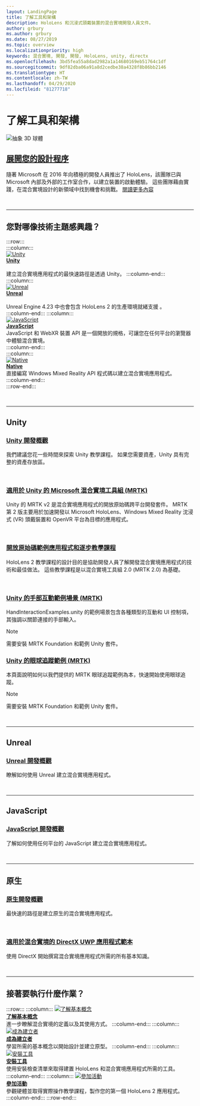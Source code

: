 ```yaml
---
layout: LandingPage
title: 了解工具和架構
description: HoloLens 和沉浸式頭戴裝置的混合實境開發人員文件。
author: grbury
ms.author: grbury
ms.date: 08/27/2019
ms.topic: overview
ms.localizationpriority: high
keywords: 混合實境, 開發, 開發, HoloLens, unity, directx
ms.openlocfilehash: 3bd5fea55a8dad2982a1a14680169eb51764c1df
ms.sourcegitcommit: 9df82dba06a91a8d2cedbe38a4328f8b86bb2146
ms.translationtype: HT
ms.contentlocale: zh-TW
ms.lasthandoff: 04/29/2020
ms.locfileid: "81277718"
---
```

# <a name="learn-the-tools-and-architecture"></a>了解工具和架構

![抽象 3D 球體](images/07_Development.png)

## <a name="expand-your-design-process"></a>[展開您的設計程序](case-study-expanding-the-design-process-for-mixed-reality.md)

隨著 Microsoft 在 2016 年向積極的開發人員推出了 HoloLens，該團隊已與 Microsoft 內部及外部的工作室合作，以建立裝置的啟動體驗。 這些團隊藉由實踐，在混合實境設計的新領域中找到機會和挑戰。 [閱讀更多內容](case-study-expanding-the-design-process-for-mixed-reality.md)


<br>

---


## <a name="what-technology-path-are-you-interested-in"></a>您對哪像技術主題感興趣？ 


:::row:::   
    :::column:::    
       [![Unity](images/unity_logo.png)](development.md#unity)<br>
        **[Unity](development.md#unity)**<br>   
        建立混合實境應用程式的最快速路徑是透過 Unity。 
    :::column-end:::    
    :::column:::    
        [![Unreal](images/Unreal_logo.png)](development.md#unreal)<br>
         **[Unreal](development.md#unreal)**<br>    
        Unreal Engine 4.23 中也會包含 HoloLens 2 的生產環境就緒支援 。    
    :::column-end:::
    :::column:::    
        [![JavaScript](images/web-logo.png)](development.md#javascript)<br>
        **[JavaScript](development.md#javascript)**<br>
        JavaScript 和 WebXR 裝置 API 是一個開放的規格，可讓您在任何平台的瀏覽器中體驗混合實境。    
    :::column-end:::        
    :::column:::    
        [![Native](images/VisualStudio-small_logo.png)](development.md#native)<br>
        **[Native](development.md#native)**<br> 
        直接編寫 Windows Mixed Reality API 程式碼以建立混合實境應用程式。 
    :::column-end:::    
:::row-end:::

<br>

---

## <a name="unity"></a>Unity


### <a name="unity-development-overview"></a>[Unity 開發概觀](unity-development-overview.md)
我們建議您花一些時間來探索 Unity 教學課程。 如果您需要資產，Unity 具有完整的資產存放區。 

<br>

### <a name="microsofts-mixed-reality-toolkit-mrtk-for-unity"></a>[適用於 Unity 的 Microsoft 混合實境工具組 (MRTK)](mrtk-getting-started.md)
Unity 的 MRTK v2 是混合實境應用程式的開放原始碼跨平台開發套件。 MRTK 第 2 版主要用於加速開發以 Microsoft HoloLens、Windows Mixed Reality 沈浸式 (VR) 頭戴裝置和 OpenVR 平台為目標的應用程式。

<br>

### <a name="open-source-sample-apps-and-step-by-step-tutorials"></a>[開放原始碼範例應用程式和逐步教學課程](tutorials.md)
HoloLens 2 教學課程的設計目的是協助開發人員了解開發混合實境應用程式的技術和最佳做法。 這些教學課程是以混合實境工具組 2.0 (MRTK 2.0) 為基礎。

<br>

### <a name="hand-interaction-examples-scene-mrtk-for-unity"></a>[Unity 的手部互動範例場景 (MRTK)](https://microsoft.github.io/MixedRealityToolkit-Unity/Documentation/GettingStartedWithTheMRTK.html#open-and-run-the-handinteractionexamples-scene-in-editor)
HandInteractionExamples.unity 的範例場景包含各種類型的互動和 UI 控制項，其強調以關節連接的手部輸入。
>[!NOTE]
>需要安裝 MRTK Foundation 和範例 Unity 套件。

### <a name="eye-tracking-examples-mrtk-for-unity"></a>[Unity 的眼球追蹤範例 (MRTK)](https://microsoft.github.io/MixedRealityToolkit-Unity/Documentation/EyeTracking/EyeTracking_ExamplesOverview.html)
本頁面說明如何以我們提供的 MRTK 眼球追蹤範例為本，快速開始使用眼球追蹤。
>[!NOTE]
>需要安裝 MRTK Foundation 和範例 Unity 套件。

<br>

---

## <a name="unreal"></a>Unreal

### <a name="unreal-development-overview"></a>[Unreal 開發概觀](unreal-development-overview.md)
瞭解如何使用 Unreal 建立混合實境應用程式。

<br>

---

## <a name="javascript"></a>JavaScript   

### <a name="javascript-development-overview"></a>[JavaScript 開發概觀](javascript-development-overview.md)   
了解如何使用任何平台的 JavaScript 建立混合實境應用程式。

<br>

---

## <a name="native"></a>原生


### <a name="native-development-overview"></a>[原生開發概觀](directx-development-overview.md)
最快速的路徑是建立原生的混合實境應用程式。

<br>

### <a name="directx-uwp-app-templates-for-mixed-reality"></a>[適用於混合實境的 DirectX UWP 應用程式範本](https://marketplace.visualstudio.com/items?itemName=WindowsMixedRealityteam.WindowsMixedRealityAppTemplatesVSIX)
使用 DirectX 開始撰寫混合實境應用程式所需的所有基本知識。

<br>

---


## <a name="what-would-you-like-to-do-next"></a>接著要執行什麼作業？


:::row:::
    :::column:::
       [![了解基本概念](images/icon-lightbulb.png)](index.md#understand-the-basics)<br>
        **[了解基本概念](index.md#understand-the-basics)**<br>
        進一步瞭解混合實境的定義以及其使用方式。
    :::column-end:::
    :::column:::
        [![成為建立者](images/icon-design.jpg)](design.md)<br>
         **[成為建立者](design.md)**<br>
        學習所需的基本概念以開始設計並建立原型。
    :::column-end:::
    :::column:::
        [![安裝工具](images/icon-developer.jpg)](install-the-tools.md)<br>
         **[安裝工具](install-the-tools.md)**<br>
        使用安裝檢查清單來取得建置 HoloLens 和混合實境應用程式所需的工具。
    :::column-end:::
    :::column:::
        [![參加活動](images/icon-calendar.jpg)](sf-academy-events.md)<br>
         **[參加活動](sf-academy-events.md)**<br>
        參觀硬體並取得實際操作教學課程，製作您的第一個 HoloLens 2 應用程式。
    :::column-end:::
:::row-end:::


<br>

<br>

